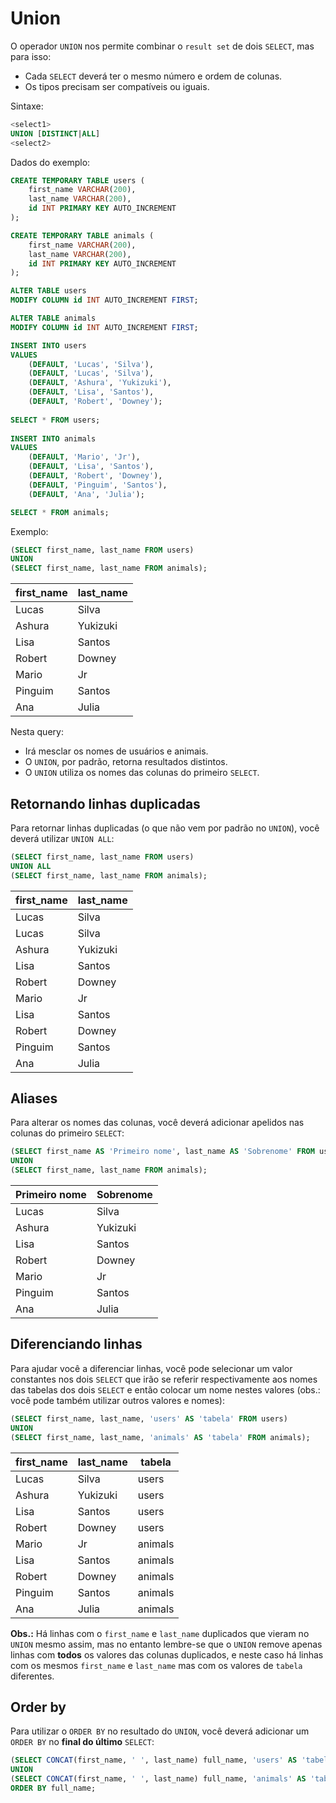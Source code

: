 # Union

O operador `UNION` nos permite combinar o `result set` de dois `SELECT`, mas para isso:

- Cada `SELECT` deverá ter o mesmo número e ordem de colunas.
- Os tipos precisam ser compatíveis ou iguais.

Sintaxe:

```sql
<select1>
UNION [DISTINCT|ALL]
<select2>
```

Dados do exemplo:

```sql
CREATE TEMPORARY TABLE users (
	first_name VARCHAR(200),
	last_name VARCHAR(200),
	id INT PRIMARY KEY AUTO_INCREMENT
);

CREATE TEMPORARY TABLE animals (
	first_name VARCHAR(200),
	last_name VARCHAR(200),
	id INT PRIMARY KEY AUTO_INCREMENT
);

ALTER TABLE users
MODIFY COLUMN id INT AUTO_INCREMENT FIRST;

ALTER TABLE animals
MODIFY COLUMN id INT AUTO_INCREMENT FIRST;

INSERT INTO users 
VALUES
	(DEFAULT, 'Lucas', 'Silva'),
	(DEFAULT, 'Lucas', 'Silva'),
	(DEFAULT, 'Ashura', 'Yukizuki'),
	(DEFAULT, 'Lisa', 'Santos'),
	(DEFAULT, 'Robert', 'Downey');
    
SELECT * FROM users;
    
INSERT INTO animals 
VALUES
	(DEFAULT, 'Mario', 'Jr'),
	(DEFAULT, 'Lisa', 'Santos'),
	(DEFAULT, 'Robert', 'Downey'),
	(DEFAULT, 'Pinguim', 'Santos'),
	(DEFAULT, 'Ana', 'Julia');

SELECT * FROM animals;
```

Exemplo:

```SQL
(SELECT first_name, last_name FROM users)
UNION
(SELECT first_name, last_name FROM animals);
```

|first_name|last_name|
|----------|----------
|Lucas|Silva|
|Ashura|Yukizuki|
|Lisa|Santos|
|Robert|Downey|
|Mario|Jr|
|Pinguim|Santos|
|Ana|Julia|

Nesta query:

- Irá mesclar os nomes de usuários e animais.
- O `UNION`, por padrão, retorna resultados distintos.
- O `UNION` utiliza os nomes das colunas do primeiro `SELECT`.

## Retornando linhas duplicadas

Para retornar linhas duplicadas (o que não vem por padrão no `UNION`), você deverá utilizar `UNION ALL`:

```SQL
(SELECT first_name, last_name FROM users)
UNION ALL
(SELECT first_name, last_name FROM animals);
```

|first_name|last_name|
|----------|----------
|Lucas|Silva|
|Lucas|Silva|
|Ashura|Yukizuki|
|Lisa|Santos|
|Robert|Downey|
|Mario|Jr|
|Lisa|Santos|
|Robert|Downey|
|Pinguim|Santos|
|Ana|Julia|

## Aliases

Para alterar os nomes das colunas, você deverá adicionar apelidos nas colunas do primeiro `SELECT`:

```SQL
(SELECT first_name AS 'Primeiro nome', last_name AS 'Sobrenome' FROM users)
UNION
(SELECT first_name, last_name FROM animals);
```

|Primeiro nome|Sobrenome|
|----------|----------
|Lucas|Silva|
|Ashura|Yukizuki|
|Lisa|Santos|
|Robert|Downey|
|Mario|Jr|
|Pinguim|Santos|
|Ana|Julia|

## Diferenciando linhas

Para ajudar você a diferenciar linhas, você pode selecionar um valor constantes nos dois `SELECT` que irão se referir respectivamente aos nomes das tabelas dos dois `SELECT` e então colocar um nome nestes valores (obs.: você pode também utilizar outros valores e nomes):

```sql
(SELECT first_name, last_name, 'users' AS 'tabela' FROM users)
UNION
(SELECT first_name, last_name, 'animals' AS 'tabela' FROM animals);
```

|first_name|last_name|tabela|
|----------|---------|------|
|Lucas|Silva|users|
|Ashura|Yukizuki|users|
|Lisa|Santos|users|
|Robert|Downey|users|
|Mario|Jr|animals|
|Lisa|Santos|animals|
|Robert|Downey|animals|
|Pinguim|Santos|animals|
|Ana|Julia|animals|

**Obs.:** Há linhas com o `first_name` e `last_name` duplicados que vieram no `UNION` mesmo assim, mas no entanto lembre-se que o `UNION` remove apenas linhas com **todos** os valores das colunas duplicados, e neste caso há linhas com os mesmos `first_name` e `last_name` mas com os valores de `tabela` diferentes.

## Order by

Para utilizar o `ORDER BY` no resultado do `UNION`, você deverá adicionar um `ORDER BY` no **final do último** `SELECT`:

```sql
(SELECT CONCAT(first_name, ' ', last_name) full_name, 'users' AS 'tabela' FROM users)
UNION
(SELECT CONCAT(first_name, ' ', last_name) full_name, 'animals' AS 'tabela' FROM animals)
ORDER BY full_name;
```
